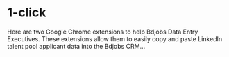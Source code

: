# 1-click

Here are two Google Chrome extensions to help Bdjobs Data Entry Executives. These extensions allow them to easily copy and paste LinkedIn talent pool applicant data into the Bdjobs CRM...
